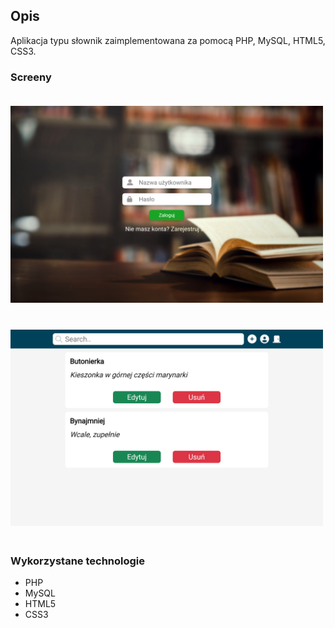 ## Opis

Aplikacja typu słownik zaimplementowana za pomocą PHP, MySQL, HTML5, CSS3.

### Screeny

<img src="./screenshots/screen1.png" width="500" style="margin: 20px 0;" alt="Screen 2">
<img src="./screenshots/screen2.png" width="500" style="margin: 20px 0;" alt="Screen 1">

### Wykorzystane technologie

- PHP
- MySQL
- HTML5
- CSS3
